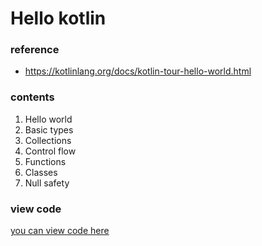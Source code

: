 # Hello kotlin

### reference

- https://kotlinlang.org/docs/kotlin-tour-hello-world.html

### contents

1. Hello world
2. Basic types
3. Collections
4. Control flow
5. Functions
6. Classes
7. Null safety

### view code

[you can view code here](src/main/kotlin)